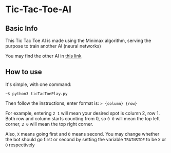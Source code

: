 # Tic-Tac-Toe-AI

## Basic Info

This Tic Tac Toe AI is made using the Minimax algorithm, serving the purpose to train another AI (neural networks)

You may find the other AI in [this link](https://github.com/pleituer/neuralNet/tree/main/examples/Tic%20Tac%20Toe)

## How to use

It's simple, with one command:
```
~$ python3 ticTacToePlay.py
```
Then follow the instructions, enter format is: `> {column} {row}`

For example, entering `2 1` will mean your desired spot is column 2, row 1. Both row and column starts counting from 0, so `0 0` will mean the top left corner, `2 0` will mean the top right corner.

Also, `X` means going first and `O` means second. You may change whether the bot should go first or second by setting the variable `TRAINSIDE` to be `X` or `O` respectively
